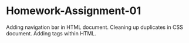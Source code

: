 # Homework-Assignment-01
Adding navigation bar in HTML document.
Cleaning up duplicates in CSS document. 
Adding <sections> tags within HTML. 
